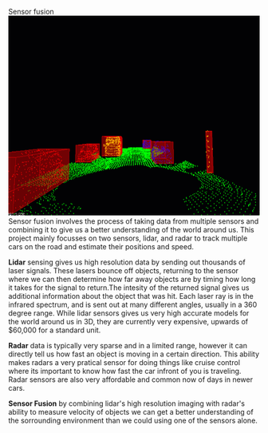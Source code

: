 <h> Sensor fusion </h>
<img src="media/ObstacleDetectionFPS.gif" width="700" height="400" />
Sensor fusion involves the process of taking data from multiple sensors and combining it to give us a better understanding of the world around us. This project mainly focusses on two sensors, lidar, and radar to track multiple cars on the road and estimate their positions and speed.

**Lidar** sensing gives us high resolution data by sending out thousands of laser signals. These lasers bounce off objects, returning to the sensor where we can then determine how far away objects are by timing how long it takes for the signal to return.The intesity of the returned signal gives us additional information about the object that was hit. Each laser ray is in the infrared spectrum, and is sent out at many different angles, usually in a 360 degree range. While lidar sensors gives us very high accurate models for the world around us in 3D, they are currently very expensive, upwards of $60,000 for a standard unit.

**Radar** data is typically very sparse and in a limited range, however it can directly tell us how fast an object is moving in a certain direction. This ability makes radars a very pratical sensor for doing things like cruise control where its important to know how fast the car infront of you is traveling. Radar sensors are also very affordable and common now of days in newer cars.

**Sensor Fusion** by combining lidar's high resolution imaging with radar's ability to measure velocity of objects we can get a better understanding of the sorrounding environment than we could using one of the sensors alone.


